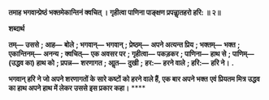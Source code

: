**तमाह भगवान्प्रेष्ठं भक्तमेकान्तिनं क्वचित् ।** **गृहीत्वा पाणिना पाङ्क्षण प्रपन्नाॢतहरो हरि: ॥ २॥** 

**शब्दार्थ** 

**तम्—** **उससे** **; आह—** **बोले** **; भगवान्—** **भगवान्** **; प्रेष्ठम्—** **अपने अत्यन्त प्रिय** **; भक्तम्—** **भक्त** **; एकान्तिनम्—** **अनन्य** **; क्वचित्—** **एक अवसर पर** **; गृहीत्वा—** **पकड़कर** **; पाणिना—** **हाथ से** **; पाणिम्—** **(उद्धव का) हाथ को** **; प्रपन्न—** **शरणागत** **; आॢत—** **दुखी** **;** **हर:—** **हरने वाले** **; हरि:—** **हरि ने।** **.** 

**भगवान् हरि ने जो अपने शरणागतों के सारे कष्टों को हरने वाले हैं, एक बार अपने भक्त** **एवं प्रियतम मित्र उद्धव का हाथ अपने हाथ में लेकर उससे इस प्रकार कहा।** **** 